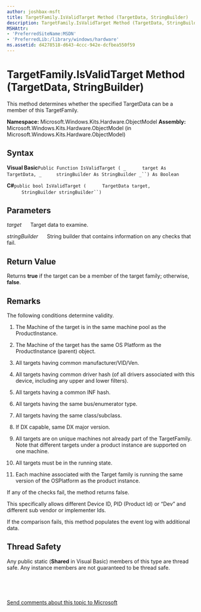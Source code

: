 ```yaml
---
author: joshbax-msft
title: TargetFamily.IsValidTarget Method (TargetData, StringBuilder)
description: TargetFamily.IsValidTarget Method (TargetData, StringBuilder)
MSHAttr:
- 'PreferredSiteName:MSDN'
- 'PreferredLib:/library/windows/hardware'
ms.assetid: d4278518-d643-4ccc-942e-dcfbea550f59
---
```


# TargetFamily.IsValidTarget Method (TargetData, StringBuilder)


This method determines whether the specified TargetData can be a member of this TargetFamily.

**Namespace:** Microsoft.Windows.Kits.Hardware.ObjectModel **Assembly:** Microsoft.Windows.Kits.Hardware.ObjectModel (in Microsoft.Windows.Kits.Hardware.ObjectModel)

## Syntax


**Visual Basic**`Public Function IsValidTarget ( _`           `target As TargetData, _`          `stringBuilder As StringBuilder _``) As Boolean`

**C#**`public bool IsValidTarget (`           `TargetData target,`           `StringBuilder stringBuilder``)`

## Parameters


*target*      Target data to examine.

*stringBuilder*      String builder that contains information on any checks that fail.

## Return Value


Returns **true** if the target can be a member of the target family; otherwise, **false**.

## Remarks


The following conditions determine validity.

1.  The Machine of the target is in the same machine pool as the ProductInstance.

2.  The Machine of the target has the same OS Platform as the ProductInstance (parent) object.

3.  All targets having common manufacturer/VID/Ven.

4.  All targets having common driver hash (of all drivers associated with this device, including any upper and lower filters).

5.  All targets having a common INF hash.

6.  All targets having the same bus/enumerator type.

7.  All targets having the same class/subclass.

8.  If DX capable, same DX major version.

9.  All targets are on unique machines not already part of the TargetFamily. Note that different targets under a product instance are supported on one machine.

10. All targets must be in the running state.

11. Each machine associated with the Target family is running the same version of the OSPlatform as the product instance.

If any of the checks fail, the method returns false.

This specifically allows different Device ID, PID (Product Id) or “Dev” and different sub vendor or implementer Ids.

If the comparison fails, this method populates the event log with additional data.

## Thread Safety


Any public static (**Shared** in Visual Basic) members of this type are thread safe. Any instance members are not guaranteed to be thread safe.

 

 

[Send comments about this topic to Microsoft](mailto:wsddocfb@microsoft.com?subject=Documentation%20feedback%20%5Bp_hck\p_hck%5D:%20TargetFamily.IsValidTarget%20Method%20%28TargetData,%20StringBuilder%29%20%20RELEASE:%20%284/27/2016%29&body=%0A%0APRIVACY%20STATEMENT%0A%0AWe%20use%20your%20feedback%20to%20improve%20the%20documentation.%20We%20don't%20use%20your%20email%20address%20for%20any%20other%20purpose,%20and%20we'll%20remove%20your%20email%20address%20from%20our%20system%20after%20the%20issue%20that%20you're%20reporting%20is%20fixed.%20While%20we're%20working%20to%20fix%20this%20issue,%20we%20might%20send%20you%20an%20email%20message%20to%20ask%20for%20more%20info.%20Later,%20we%20might%20also%20send%20you%20an%20email%20message%20to%20let%20you%20know%20that%20we've%20addressed%20your%20feedback.%0A%0AFor%20more%20info%20about%20Microsoft's%20privacy%20policy,%20see%20http://privacy.microsoft.com/default.aspx. "Send comments about this topic to Microsoft")




